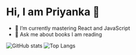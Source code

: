 # Hi, I am Priyanka 🤠

- 🌱 I’m currently mastering React and JavaScript
- 💬 Ask me about books I am reading

![GitHub stats](https://github-readme-stats.vercel.app/api?username=goanpixie&show_icons=true&theme=tokyonight)
![Top Langs](https://github-readme-stats.vercel.app/api/top-langs/?username=goanpixie&hide=ruby,css,html&theme=tokyonight)



